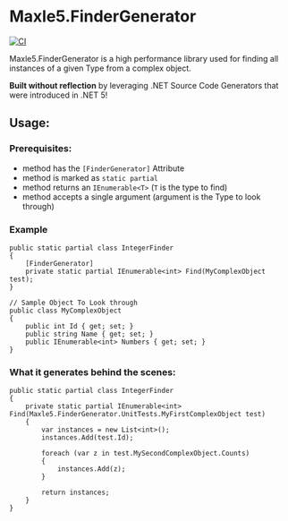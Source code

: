 # Maxle5.FinderGenerator

[![CI](https://github.com/maxle5/FinderGenerator/actions/workflows/ci.yml/badge.svg)](https://github.com/maxle5/FinderGenerator/actions/workflows/ci.yml)

Maxle5.FinderGenerator is a high performance library used for finding all instances of a given Type from a complex object. 

**Built without reflection** by leveraging .NET Source Code Generators that were introduced in .NET 5!

## Usage:
### Prerequisites:
- method has the `[FinderGenerator]` Attribute
- method is marked as `static partial`
- method returns an `IEnumerable<T>` (`T` is the type to find)
- method accepts a single argument (argument is the Type to look through)

### Example
```
public static partial class IntegerFinder
{
    [FinderGenerator]
    private static partial IEnumerable<int> Find(MyComplexObject test);
}

// Sample Object To Look through
public class MyComplexObject
{
    public int Id { get; set; }
    public string Name { get; set; }
    public IEnumerable<int> Numbers { get; set; }
}
```

### What it generates behind the scenes:
```
public static partial class IntegerFinder
{
    private static partial IEnumerable<int> Find(Maxle5.FinderGenerator.UnitTests.MyFirstComplexObject test)
    {
        var instances = new List<int>();
        instances.Add(test.Id);

        foreach (var z in test.MySecondComplexObject.Counts)
        {
            instances.Add(z);
        }

        return instances;
    }
}
```
